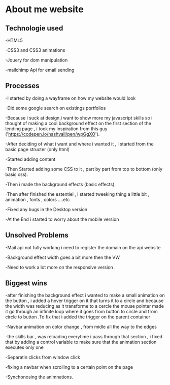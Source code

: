 # About me website

## Technologie used

-HTML5

-CSS3 and CSS3 animations

-Jquery for dom manipulation

-mailchimp Api for email sending


## Processes

-I started by doing a wayframe on how my website would look

-Did some google search on existings portfolios 

-Because i suck at design,i want to show more my javascript skills so i thought of making a cool background effect on the first section of the lending page , i took my inspiration from this guy 
('https://codepen.io/nashvail/pen/wpGgXO').

-After deciding of what i want and where i wanted it , i started from the basic page structer (only html)

-Started adding content

-Then Started adding some CSS to it , part by part from top to bottom (only basic css).

-Then i made the background effects (basic effects).

-Then after finished the estentiel , i started tweeking thing a little bit , animation , fonts , colors ....etc

-Fixed any bugs in the Desktop version

-At the End i started to worry about the mobile version


## Unsolved Problems

-Mail api not fully working i need to register the domain on the api website

-Background effect  width goes a bit more then the VW

-Need to work a lot more on the responsive version .


## Biggest wins

-after finishing the background effect i wanted to make a small animation on the button , i added  a hover trigger on it that turns it to a circle and because the width was reducing as it transforme to a cercle the mouse pointer made it go through an infinite loop where it goes from button to circle and from circle to button .To fix that i added the trigger on the parent container

-Navbar animation on color change , from midle all the way to the edges

-the skills bar , was reloading everytime i pass through that section , i fixed that by adding a control variable to make sure that the animation section executes only one

-Separatin clicks from window click 

-fixing a navbar when scrolling to a certain point on the page

-Synchonosing the animnations.

